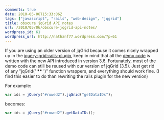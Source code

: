 ```yaml
---
comments: true
date: 2010-05-06T15:33:06Z
tags: ["javascript", "rails", "web-design", "jqgrid"]
title: obscure jqGrid API notes
url: /2010/05/06/obscure-jqgrid-api-notes/
wordpress_id: 61
wordpress_url: http://nathanf77.wordpress.com/?p=61
---
```


If you are using an older version of jqGrid because it comes nicely wrapped up in the
<a href="http://www.2dconcept.com/jquery-grid-rails-plugin">jquery-grid-rails-plugin</a>,
keep in mind that all the <a href="http://trirand.com/blog/jqgrid/jqgrid.html">demo code</a>
is written with the new API introduced in version 3.6.
Fortunately, most of the demo code can still be reused with our version of jqGrid (3.5).
Just get rid of any "jqGrid(' **\*\*** ')" function wrappers, and everything should work fine.
(I find this easier to do than rewriting the rails plugin for the new version)

For example:

```js
var ids = jQuery("#rowed2").jqGrid("getDataIDs");
```

becomes:

```js
var ids = jQuery("#rowed2").getDataIDs();
```
